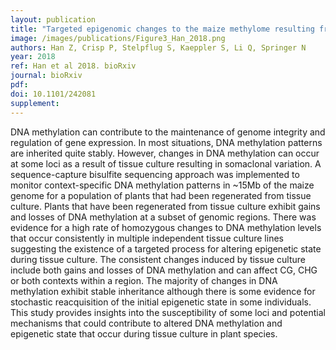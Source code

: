 ```yaml
---
layout: publication
title: "Targeted epigenomic changes to the maize methylome resulting from tissue culture"
image: /images/publications/Figure3_Han_2018.png
authors: Han Z, Crisp P, Stelpflug S, Kaeppler S, Li Q, Springer N
year: 2018
ref: Han et al 2018. bioRxiv
journal: bioRxiv
pdf: 
doi: 10.1101/242081
supplement: 
---
```


DNA methylation can contribute to the maintenance of genome integrity and regulation of gene expression. In most situations, DNA methylation patterns are inherited quite stably. However, changes in DNA methylation can occur at some loci as a result of tissue culture resulting in somaclonal variation. A sequence-capture bisulfite sequencing approach was implemented to monitor context-specific DNA methylation patterns in ~15Mb of the maize genome for a population of plants that had been regenerated from tissue culture. Plants that have been regenerated from tissue culture exhibit gains and losses of DNA methylation at a subset of genomic regions. There was evidence for a high rate of homozygous changes to DNA methylation levels that occur consistently in multiple independent tissue culture lines suggesting the existence of a targeted process for altering epigenetic state during tissue culture. The consistent changes induced by tissue culture include both gains and losses of DNA methylation and can affect CG, CHG or both contexts within a region. The majority of changes in DNA methylation exhibit stable inheritance although there is some evidence for stochastic reacquisition of the initial epigenetic state in some individuals. This study provides insights into the susceptibility of some loci and potential mechanisms that could contribute to altered DNA methylation and epigenetic state that occur during tissue culture in plant species.

